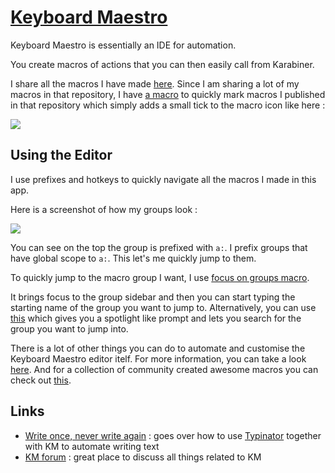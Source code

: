 # [Keyboard Maestro](https://www.keyboardmaestro.com/main/)
Keyboard Maestro is essentially an IDE for automation. 

You create macros of actions that you can then easily call from Karabiner.

I share all the macros I have made [here](https://github.com/nikitavoloboev/km-macros). Since I am sharing a lot of my macros in that repository, I have [a macro](https://cdn.rawgit.com/nikitavoloboev/km-macros/master/macros/apps/km/upload%20to%20github%20gist%20-%20[hover%20over%20snippet].kmmacros) to quickly mark macros I published in that repository which simply adds a small tick to the macro icon like here : 

![](https://i.imgur.com/0bLfuEd.png)

## Using the Editor
I use prefixes and hotkeys to quickly navigate all the macros I made in this app. 

Here is a screenshot of how my groups look : 

![](https://i.imgur.com/rdOr15i.png)

You can see on the top the group is prefixed with `a:`. I prefix groups that have global scope to `a:`. This let's me quickly jump to them.

To quickly jump to the macro group I want, I use [focus on groups macro](https://cdn.rawgit.com/nikitavoloboev/km-macros/master/macros/apps/km/focus%20on%20groups.kmmacros).

It brings focus to the group sidebar and then you can start typing the starting name of the group you want to jump to. Alternatively, you can use [this](https://forum.keyboardmaestro.com/t/macro-go-to-group-by-name-spotlight/4668) which gives you a spotlight like prompt and lets you search for the group you want to jump into.

There is a lot of other things you can do to automate and customise the Keyboard Maestro editor itelf. For more information, you can take a look [here](https://forum.keyboardmaestro.com/t/automating-the-keyboard-maestro-editor/4184). And for a collection of community created awesome macros you can check out [this](https://forum.keyboardmaestro.com/t/best-macro-list/4118).

## Links
- [Write once, never write again](https://medium.com/@NikitaVoloboev/write-once-never-write-again-c2fa1f6c4e8) : goes over how to use [Typinator](http://www.ergonis.com/products/typinator/) together with KM to automate writing text
- [KM forum](https://forum.keyboardmaestro.com/latest) : great place to discuss all things related to KM